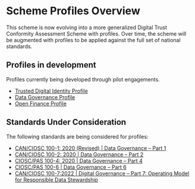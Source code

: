 # Scheme Profiles Overview

This scheme is now evolving into a more generalized Digital Trust Conformity Assessment Scheme with profiles. Over time, the scheme will be augmented with profiles to be applied against the full set of national standards.

## Profiles in development

Profiles currently being developed through pilot engagements.

* [Trusted Digital Identity Profile](./digital-identity-profile.md)
* [Data Governance Profile](data-governance-profile.md)
* [Open Finance Profile](./110-1-open-finance.md)

## Standards Under Consideration

The following standards are being considered for profiles:

* [CAN/CIOSC 100-1: 2020 (Revised)  |  Data Governance – Part 1](https://ciostrategycouncil.com/standards/find-a-standard/standards-in-data-governance/data-centric-security/)
* [CAN/CIOSC 100-2: 2020  |  Data Governance – Part 2](https://ciostrategycouncil.com/standards/find-a-standard/standards-in-data-governance/third-party-access-to-data/)
* [CIOSC/PAS 100-4: 2020  |  Data Governance – Part 4](https://ciostrategycouncil.com/standards/find-a-standard/standards-in-data-governance/remote-access-infrastructure/)
* [CIOSC/PAS 100-6  |  Data Governance – Part 6](https://ciostrategycouncil.com/standards/find-a-standard/standards-in-data-governance/responsible-use-of-digital-contact-tracing/)
* [CAN/CIOSC 100-7:2022   |   Digital Governance – Part 7: Operating Model for Responsible Data Stewardship](https://ciostrategycouncil.com/standards/find-a-standard/standards-in-data-governance/responsible-data-stewardship/)

